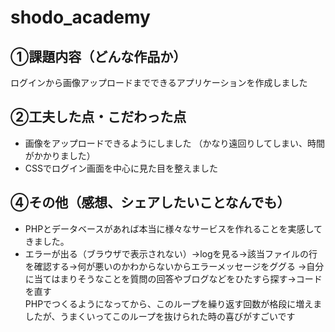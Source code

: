 # shodo_academy

## ①課題内容（どんな作品か）
ログインから画像アップロードまでできるアプリケーションを作成しました

## ②工夫した点・こだわった点
- 画像をアップロードできるようにしました
（かなり遠回りしてしまい、時間がかかりました）
- CSSでログイン画面を中心に見た目を整えました

## ④その他（感想、シェアしたいことなんでも）
- PHPとデータベースがあれば本当に様々なサービスを作れることを実感してきました。
- エラーが出る（ブラウザで表示されない）→logを見る→該当ファイルの行を確認する→何が悪いのかわからないからエラーメッセージをググる
→自分に当てはまりそうなことを質問の回答やブログなどをひたすら探す→コードを直す<br />
PHPでつくるようになってから、このループを繰り返す回数が格段に増えましたが、うまくいってこのループを抜けられた時の喜びがすごいです
